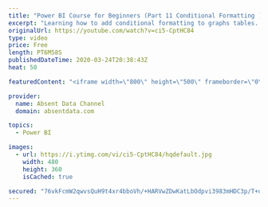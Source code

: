 ```yaml
---
title: "Power BI Course for Beginners (Part 11 Conditional Formatting )"
excerpt: "Learning how to add conditional formatting to graphs tables. Utilize colors and icons to deliver quick insights"
originalUrl: https://youtube.com/watch?v=ci5-CptHC84
type: video
price: Free
length: PT6M58S
publishedDateTime: 2020-03-24T20:38:43Z
heat: 50

featuredContent: "<iframe width=\"800\" height=\"500\" frameborder=\"0\" src=\"https://www.youtube.com/embed/ci5-CptHC84\" allow=\"accelerometer; autoplay; encrypted-media; gyroscope; picture-in-picture\" allowfullscreen></iframe>"

provider:
  name: Absent Data Channel
  domain: absentdata.com

topics:
  - Power BI

images:
  - url: https://i.ytimg.com/vi/ci5-CptHC84/hqdefault.jpg
    width: 480
    height: 360
    isCached: true

secured: "76vkFcmW2qwvsQuH9t4xr4bboVh/+HARVwZDwKatLbOdpvi3983mHDC3p/T+q+q5h9OT5e6Nbh143cokU7mIctCNO93RQu3yEnZ7Fhx0E6em0hJOURvcjIkwy/HHfuEI+LZAnA51PEJDWToN3KmiJq9YSFNFB8nu0F13HcHQZMuVnv9eyRcT0nsG1EFrMyRFYft9O4dYgRjY6vxYn242+LCoUgZl3LA6IsSShkUJ8rOxyDbhkHtXiGtYVbbXvftFntm05A8Wgscb5HFzC8i+3rqVZYQuvPaAuHb/9dMFm81wbnEz0yymXYdJG2mi3grSvOyEnmHVTOP6m1xu7tAw/Ilvzz7oQpa8KunE8tSWiq5LM1krRHBR7pZx5yUKxrc1DHz76dZTheuK60/iQrZ5L39xbFWEpOKNmx31eWx0B1E=;3FPah8d1AuEuZFY+cEM1Gg=="
---
```


